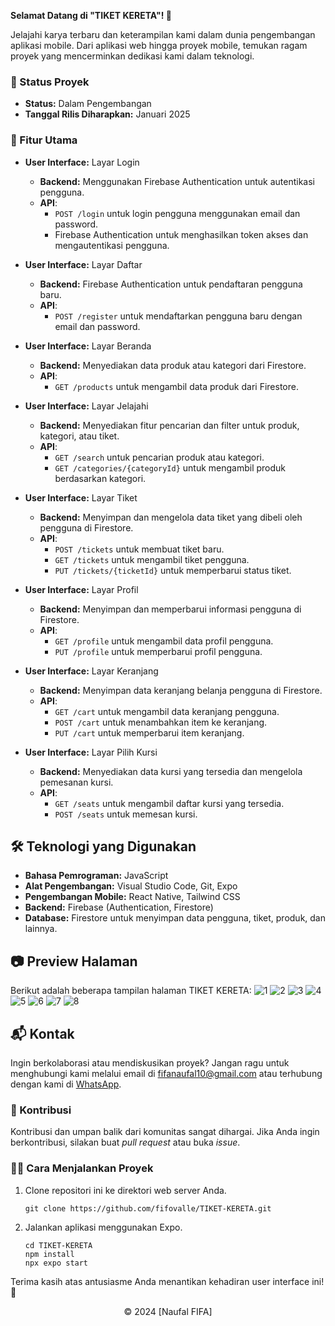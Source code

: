 **Selamat Datang di "TIKET KERETA"! 🚆**

Jelajahi karya terbaru dan keterampilan kami dalam dunia pengembangan aplikasi mobile. Dari aplikasi web hingga proyek mobile, temukan ragam proyek yang mencerminkan dedikasi kami dalam teknologi.

### 🚧 Status Proyek

- **Status:** Dalam Pengembangan
- **Tanggal Rilis Diharapkan:** Januari 2025

### 🚀 Fitur Utama

- **User Interface:** Layar Login

  - **Backend:** Menggunakan Firebase Authentication untuk autentikasi pengguna.
  - **API**:
    - `POST /login` untuk login pengguna menggunakan email dan password.
    - Firebase Authentication untuk menghasilkan token akses dan mengautentikasi pengguna.

- **User Interface:** Layar Daftar

  - **Backend:** Firebase Authentication untuk pendaftaran pengguna baru.
  - **API**:
    - `POST /register` untuk mendaftarkan pengguna baru dengan email dan password.

- **User Interface:** Layar Beranda

  - **Backend:** Menyediakan data produk atau kategori dari Firestore.
  - **API**:
    - `GET /products` untuk mengambil data produk dari Firestore.

- **User Interface:** Layar Jelajahi

  - **Backend:** Menyediakan fitur pencarian dan filter untuk produk, kategori, atau tiket.
  - **API**:
    - `GET /search` untuk pencarian produk atau kategori.
    - `GET /categories/{categoryId}` untuk mengambil produk berdasarkan kategori.

- **User Interface:** Layar Tiket

  - **Backend:** Menyimpan dan mengelola data tiket yang dibeli oleh pengguna di Firestore.
  - **API**:
    - `POST /tickets` untuk membuat tiket baru.
    - `GET /tickets` untuk mengambil tiket pengguna.
    - `PUT /tickets/{ticketId}` untuk memperbarui status tiket.

- **User Interface:** Layar Profil

  - **Backend:** Menyimpan dan memperbarui informasi pengguna di Firestore.
  - **API**:
    - `GET /profile` untuk mengambil data profil pengguna.
    - `PUT /profile` untuk memperbarui profil pengguna.

- **User Interface:** Layar Keranjang

  - **Backend:** Menyimpan data keranjang belanja pengguna di Firestore.
  - **API**:
    - `GET /cart` untuk mengambil data keranjang pengguna.
    - `POST /cart` untuk menambahkan item ke keranjang.
    - `PUT /cart` untuk memperbarui item keranjang.

- **User Interface:** Layar Pilih Kursi
  - **Backend:** Menyediakan data kursi yang tersedia dan mengelola pemesanan kursi.
  - **API**:
    - `GET /seats` untuk mengambil daftar kursi yang tersedia.
    - `POST /seats` untuk memesan kursi.

## 🛠️ Teknologi yang Digunakan

- **Bahasa Pemrograman:** JavaScript
- **Alat Pengembangan:** Visual Studio Code, Git, Expo
- **Pengembangan Mobile:** React Native, Tailwind CSS
- **Backend:** Firebase (Authentication, Firestore)
- **Database:** Firestore untuk menyimpan data pengguna, tiket, produk, dan lainnya.

## 📷 Preview Halaman

Berikut adalah beberapa tampilan halaman TIKET KERETA:
![1](https://github.com/user-attachments/assets/f6cad4e9-e96a-4145-9bc6-c41ce7c0c129)
![2](https://github.com/user-attachments/assets/7890ad30-c990-4b1e-9f4a-97bec7734366)
![3](https://github.com/user-attachments/assets/cfcb683d-7a53-4a9d-86bf-4dccce499ed4)
![4](https://github.com/user-attachments/assets/dfb5e8f7-523d-4f35-9b16-db14a90cd38e)
![5](https://github.com/user-attachments/assets/aa55cceb-9275-45c9-9da9-f243b5e8fecd)
![6](https://github.com/user-attachments/assets/4904be6a-a6b8-4532-b556-20cdd5a924ea)
![7](https://github.com/user-attachments/assets/6ee906c3-13f4-49a0-99b0-299f0eeb7d5f)
![8](https://github.com/user-attachments/assets/4b5ffac2-36dc-4148-83c4-0a191c8c723a)

## 📬 Kontak

Ingin berkolaborasi atau mendiskusikan proyek? Jangan ragu untuk menghubungi kami melalui email di [fifanaufal10@gmail.com](mailto:fifanaufal10@gmail.com) atau terhubung dengan kami di [WhatsApp](https://wa.me/+6282318334287).

### 🙏 Kontribusi

Kontribusi dan umpan balik dari komunitas sangat dihargai. Jika Anda ingin berkontribusi, silakan buat _pull request_ atau buka _issue_.

### 👨‍💻 Cara Menjalankan Proyek

1. Clone repositori ini ke direktori web server Anda.

   ```
   git clone https://github.com/fifovalle/TIKET-KERETA.git
   ```

2. Jalankan aplikasi menggunakan Expo.

   ```
   cd TIKET-KERETA
   npm install
   npx expo start
   ```

Terima kasih atas antusiasme Anda menantikan kehadiran user interface ini! 🙌

<div align="center">
  &copy; 2024 [Naufal FIFA]
</div>

